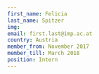 ```yaml
---
first_name: Felicia
last_name: Spitzer
img: 
email: first.last@imp.ac.at
country: Austria
member_from: November 2017
member_till: March 2018
position: Intern
---
```

